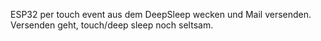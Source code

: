 ESP32 per touch event aus dem DeepSleep wecken und Mail versenden.
Versenden geht, touch/deep sleep noch seltsam.
